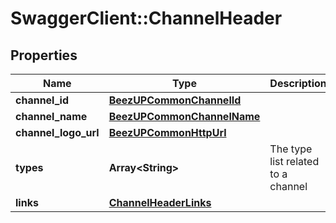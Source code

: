 # SwaggerClient::ChannelHeader

## Properties
Name | Type | Description | Notes
------------ | ------------- | ------------- | -------------
**channel_id** | [**BeezUPCommonChannelId**](BeezUPCommonChannelId.md) |  | 
**channel_name** | [**BeezUPCommonChannelName**](BeezUPCommonChannelName.md) |  | 
**channel_logo_url** | [**BeezUPCommonHttpUrl**](BeezUPCommonHttpUrl.md) |  | 
**types** | **Array&lt;String&gt;** | The type list related to a channel | 
**links** | [**ChannelHeaderLinks**](ChannelHeaderLinks.md) |  | 


